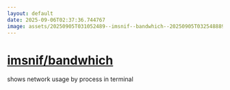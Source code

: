 ```yaml
---
layout: default
date: 2025-09-06T02:37:36.744767
image: assets/20250905T031052489--imsnif--bandwhich--20250905T032548889--cropped.png
---
```


# [imsnif/bandwhich](https://github.com/imsnif/bandwhich)

shows network usage by process in terminal
